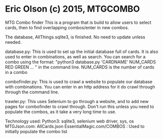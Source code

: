 # Eric Olson (c) 2015,  MTGCOMBO

MTG Combo finder
  This is a program that is build to allow users to select cards, then to 
find overlapping combos/enter in new combos.

The database, AllThings.sqlite3, is finished. No need to update unless needed.

database.py:
  This is used to set up the initial database full of cards. It is also used to enter in combinations, 
as well as search. You can search for a combo using the format: "python3 database.py 'CARDNAME' NUM_CARDS RED GREEN ... "
in the command line. NUM_CARDS is the number of cards in a combo

combofinder.py:
  This is used to crawl a website to populate our database with combinations. You can enter in an http 
address for it do crawl through through the command line.

trawler.py:
  This uses Selenium to go through a website, and to add new pages for combofinder to crawl through. 
Don't run this unless you need to populate the combos, as it take a very 
long time to use.

Technology used:
Python3: sqlite3, selenium web driver, sys, os
MTGJson.com: AllCards.json
EssentialMagic.com/COMBOS : Used to initially populate the combo list

